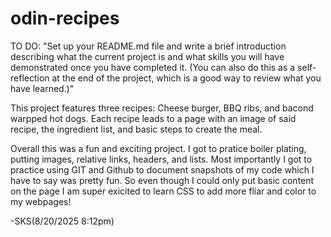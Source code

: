 # odin-recipes

TO DO: "Set up your README.md file and write a brief introduction describing what the current project is and what skills you will have demonstrated once you have completed it. (You can also do this as a self-reflection at the end of the project, which is a good way to review what you have learned.)"

This project features three recipes: Cheese burger, BBQ ribs, and bacond warpped hot dogs. Each recipe leads to a page with an image of said recipe, the ingredient list, and basic steps to create the meal.

Overall this was a fun and exciting project. I got to pratice boiler plating, putting images, relative links, headers, and lists. Most importantly I got to practice using GIT and Github to document snapshots of my code which I have to say was pretty fun. So even though I could only put basic content on the page I am super exicited to learn CSS to add more fliar and color to my webpages!

-SKS(8/20/2025 8:12pm)